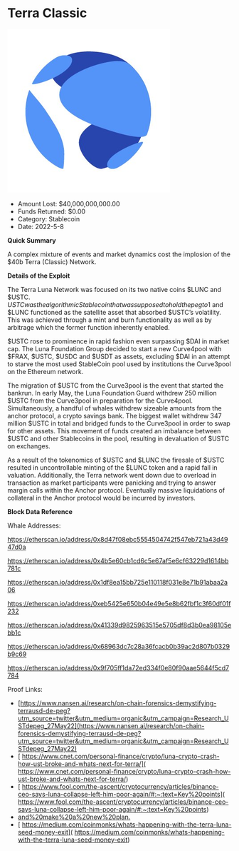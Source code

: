 # Terra Classic
![Terra Classic](/rektimages/Terra-Classic.png)
- Amount Lost: $40,000,000,000.00
- Funds Returned: $0.00
- Category: Stablecoin
- Date: 2022-5-8

**Quick Summary**

A complex mixture of events and market dynamics cost the implosion of the $40b Terra (Classic) Network. 

  


 **Details of the Exploit**

The Terra Luna Network was focused on its two native coins $LUNC and $USTC. $USTC was the algorithmic Stablecoin that was supposed to hold the peg to 1$ and $LUNC functioned as the satellite asset that absorbed $USTC’s volatility. This was achieved through a mint and burn functionality as well as by arbitrage which the former function inherently enabled.

  


$USTC rose to prominence in rapid fashion even surpassing $DAI in market cap. The Luna Foundation Group decided to start a new Curve4pool with $FRAX, $USTC, $USDC and $USDT as assets, excluding $DAI in an attempt to starve the most used StableCoin pool used by institutions the Curve3pool on the Ethereum network.

  


The migration of $USTC from the Curve3pool is the event that started the bankrun. In early May, the Luna Foundation Guard withdrew 250 million $USTC from the Curve3pool in preparation for the Curve4pool. Simultaneously, a handful of whales withdrew sizeable amounts from the anchor protocol, a crypto savings bank. The biggest wallet withdrew 347 million $USTC in total and bridged funds to the Curve3pool in order to swap for other assets. This movement of funds created an imbalance between $USTC and other Stablecoins in the pool, resulting in devaluation of $USTC on exchanges.

  


As a result of the tokenomics of $USTC and $LUNC the firesale of $USTC resulted in uncontrollable minting of the $LUNC token and a rapid fall in valuation. Additionally, the Terra network went down due to overload in transaction as market participants were panicking and trying to answer margin calls within the Anchor protocol. Eventually massive liquidations of collateral in the Anchor protocol would be incurred by investors.

  


 **Block Data Reference**

Whale Addresses:

https://etherscan.io/address/0x8d47f08ebc5554504742f547eb721a43d4947d0a

https://etherscan.io/address/0x4b5e60cb1cd6c5e67af5e6cf63229d1614bb781c

https://etherscan.io/address/0x1df8ea15bb725e110118f031e8e71b91abaa2a06

https://etherscan.io/address/0xeb5425e650b04e49e5e8b62fbf1c3f60df01f232

https://etherscan.io/address/0x41339d9825963515e5705df8d3b0ea98105ebb1c

https://etherscan.io/address/0x68963dc7c28a36fcacb0b39ac2d807b0329b9c69

https://etherscan.io/address/0x9f705ff1da72ed334f0e80f90aae5644f5cd7784


Proof Links:
- [https://www.nansen.ai/research/on-chain-forensics-demystifying-terrausd-de-peg?utm_source=twitter&utm_medium=organic&utm_campaign=Research_USTdepeg_27May22](https://www.nansen.ai/research/on-chain-forensics-demystifying-terrausd-de-peg?utm_source=twitter&utm_medium=organic&utm_campaign=Research_USTdepeg_27May22)
- [ https://www.cnet.com/personal-finance/crypto/luna-crypto-crash-how-ust-broke-and-whats-next-for-terra/]( https://www.cnet.com/personal-finance/crypto/luna-crypto-crash-how-ust-broke-and-whats-next-for-terra/)
- [ https://www.fool.com/the-ascent/cryptocurrency/articles/binance-ceo-says-luna-collapse-left-him-poor-again/#:~:text=Key%20points]( https://www.fool.com/the-ascent/cryptocurrency/articles/binance-ceo-says-luna-collapse-left-him-poor-again/#:~:text=Key%20points)
- [and%20make%20a%20new%20plan.](and%20make%20a%20new%20plan.)
- [ https://medium.com/coinmonks/whats-happening-with-the-terra-luna-seed-money-exit]( https://medium.com/coinmonks/whats-happening-with-the-terra-luna-seed-money-exit)


